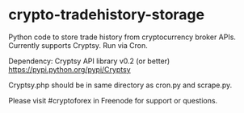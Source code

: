 crypto-tradehistory-storage
===========================

Python code to store trade history from cryptocurrency broker APIs. Currently supports Cryptsy. Run via Cron.

Dependency: Cryptsy API library v0.2 (or better)
https://pypi.python.org/pypi/Cryptsy

Cryptsy.php should be in same directory as cron.py and scrape.py.

Please visit #cryptoforex in Freenode for support or questions.
